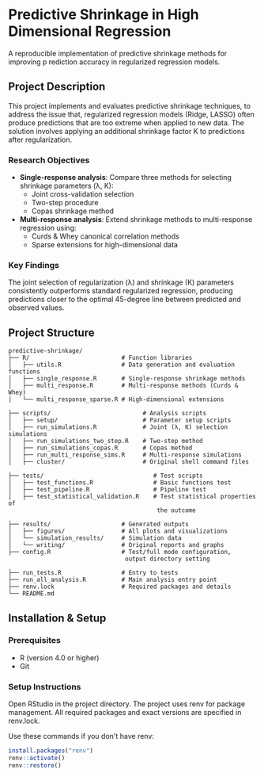# Predictive Shrinkage in High Dimensional Regression

A reproducible implementation of predictive shrinkage methods for improving p
rediction accuracy in regularized regression models.

## Project Description

This project implements and evaluates predictive shrinkage techniques,
to address the issue that, regularized regression models (Ridge, LASSO) often 
produce predictions that are too extreme when applied to new data. 
The solution involves applying an additional shrinkage factor K to 
predictions after regularization.

### Research Objectives

- **Single-response analysis**: 
Compare three methods for selecting shrinkage parameters (λ, K):
  - Joint cross-validation selection
  - Two-step procedure  
  - Copas shrinkage method
- **Multi-response analysis**: 
Extend shrinkage methods to multi-response regression using:
  - Curds & Whey canonical correlation methods
  - Sparse extensions for high-dimensional data

### Key Findings

The joint selection of regularization (λ) and shrinkage (K) parameters 
consistently outperforms standard regularized regression, producing predictions 
closer to the optimal 45-degree line between predicted and observed values.

## Project Structure
```
predictive-shrinkage/
├── R/                          # Function libraries
│   ├── utils.R                 # Data generation and evaluation functions
│   ├── single_response.R       # Single-response shrinkage methods
│   ├── multi_response.R        # Multi-response methods (Curds & Whey)
│   └── multi_response_sparse.R # High-dimensional extensions

├── scripts/                          # Analysis scripts
│   ├── setup/                        # Parameter setup scripts
│   ├── run_simulations.R             # Joint (λ, K) selection simulations
│   ├── run_simulations_two_step.R    # Two-step method
│   ├── run_simulations_copas.R       # Copas method
│   ├── run_multi_response_sims.R     # Multi-response simulations
│   ├── cluster/                      # Original shell command files

├── tests/                               # Test scripts
│   ├── test_functions.R                 # Basic functions test
│   ├── test_pipeline.R                  # Pipeline test
│   ├── test_statistical_validation.R    # Test statistical properties of 
                                          the outcome
                                          
├── results/                    # Generated outputs
│   ├── figures/                # All plots and visualizations
│   └── simulation_results/     # Simulation data
│   └── writing/                # Original reports and graphs
├── config.R                    # Test/full mode configuration, 
                                 output directory setting
                                 
├── run_tests.R                 # Entry to tests
├── run_all_analysis.R          # Main analysis entry point
├── renv.lock                   # Required packages and details
└── README.md
```

## Installation & Setup

### Prerequisites
- R (version 4.0 or higher)
- Git

### Setup Instructions
Open RStudio in the project directory.
The project uses renv for package management. 
All required packages and exact versions are specified in renv.lock.

Use these commands if you don't have renv:
```r
install.packages("renv")
renv::activate()
renv::restore()
```

